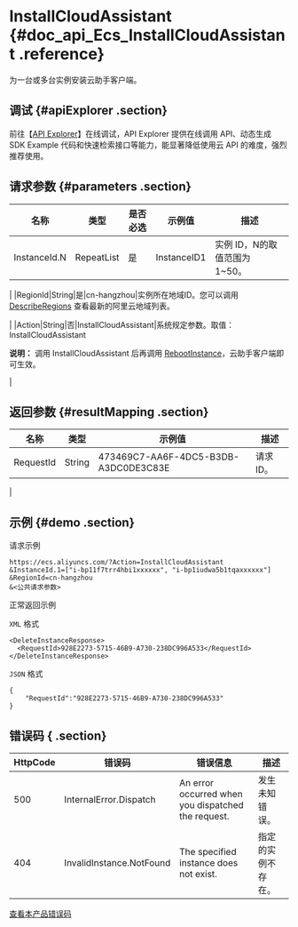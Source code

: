 # InstallCloudAssistant {#doc_api_Ecs_InstallCloudAssistant .reference}

为一台或多台实例安装云助手客户端。

## 调试 {#apiExplorer .section}

前往【[API Explorer](https://api.aliyun.com/#product=Ecs&api=InstallCloudAssistant)】在线调试，API Explorer 提供在线调用 API、动态生成 SDK Example 代码和快速检索接口等能力，能显著降低使用云 API 的难度，强烈推荐使用。

## 请求参数 {#parameters .section}

|名称|类型|是否必选|示例值|描述|
|--|--|----|---|--|
|InstanceId.N|RepeatList|是|InstanceID1|实例 ID，N的取值范围为 1~50。

 |
|RegionId|String|是|cn-hangzhou|实例所在地域ID。您可以调用 [DescribeRegions](~~25609~~) 查看最新的阿里云地域列表。

 |
|Action|String|否|InstallCloudAssistant|系统规定参数。取值：InstallCloudAssistant

 **说明：** 调用 InstallCloudAssistant 后再调用 [RebootInstance](~~25502~~)，云助手客户端即可生效。

 |

## 返回参数 {#resultMapping .section}

|名称|类型|示例值|描述|
|--|--|---|--|
|RequestId|String|473469C7-AA6F-4DC5-B3DB-A3DC0DE3C83E|请求 ID。

 |

## 示例 {#demo .section}

请求示例

``` {#request_demo}
https://ecs.aliyuncs.com/?Action=InstallCloudAssistant
&InstanceId.1=["i-bp11f7trr4hbi1xxxxxx", "i-bp1iudwa5b1tqaxxxxxx"]
&RegionId=cn-hangzhou
&<公共请求参数>
```

正常返回示例

`XML` 格式

``` {#xml_return_success_demo}
<DeleteInstanceResponse>
  <RequestId>928E2273-5715-46B9-A730-238DC996A533</RequestId>
</DeleteInstanceResponse>

```

`JSON` 格式

``` {#json_return_success_demo}
{
	"RequestId":"928E2273-5715-46B9-A730-238DC996A533"
}
```

## 错误码 { .section}

|HttpCode|错误码|错误信息|描述|
|--------|---|----|--|
|500|InternalError.Dispatch|An error occurred when you dispatched the request.|发生未知错误。|
|404|InvalidInstance.NotFound|The specified instance does not exist.|指定的实例不存在。|

[查看本产品错误码](https://error-center.aliyun.com/status/product/Ecs)

